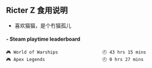 ## Ricter Z 食用说明
- 喜欢猫猫，是个冇猫孤儿

<!-- steam-box start -->
#### - Steam playtime leaderboard
```text
🎮 World of Warships                 🕘 43 hrs 15 mins
🎮 Apex Legends                      🕘 0 hrs 27 mins
```
<!-- Powered by https://github.com/YouEclipse/steam-box . -->
<!-- steam-box end -->
